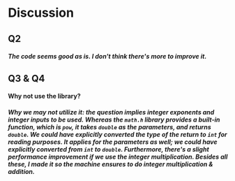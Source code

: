 # Discussion

## Q2

##### The code seems good as is. I don't think there's more to improve it.

## Q3 & Q4

#### Why not use the library?

##### Why we may not utilize it: the question implies integer exponents and integer inputs to be used. Whereas the ```math.h``` library provides a built-in function, which is ```pow```, it takes ```double``` as the parameters, and returns ```double```. We could have explicitly converted the type of the return to ```int``` for reading purposes. It applies for the parameters as well; we could have explicitly converted from ```int``` to  ```double```. Furthermore, there's a slight performance improvement if we use the integer multiplication. Besides all these, I made it so the machine ensures to do integer multiplication & addition.